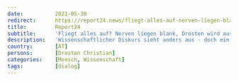 ```yaml
---
date:          2021-05-30
redirect:      https://report24.news/fliegt-alles-auf-nerven-liegen-blank-drosten-wird-ausfaellig/
title:         Report24
subtitle:      'Fliegt alles auf? Nerven liegen blank, Drosten wird ausfällig'
description:   'Wissenschaftlicher Diskurs sieht anders aus - doch ein solcher scheint in Coronatagen ohnehin nicht mehr gefragt.'
country:       [AT]
persons:       [Drosten Christian]
categories:    [Mensch, Wissenschaft]
tags:          [dialog]
---
```


